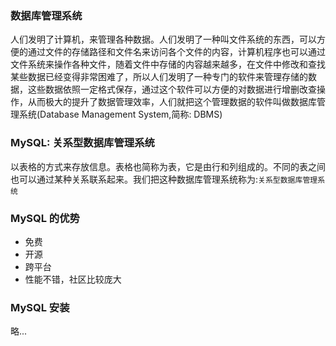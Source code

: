 ### 数据库管理系统

人们发明了计算机，来管理各种数据。人们发明了一种叫文件系统的东西，可以方便的通过文件的存储路径和文件名来访问各个文件的内容，计算机程序也可以通过文件系统来操作各种文件，随着文件中存储的内容越来越多，在文件中修改和查找某些数据已经变得非常困难了，所以人们发明了一种专门的软件来管理存储的数据，这些数据依照一定格式保存，通过这个软件可以方便的对数据进行增删改查操作，从而极大的提升了数据管理效率，人们就把这个管理数据的软件叫做数据库管理系统(Database Management System,简称: DBMS)

### MySQL: 关系型数据库管理系统

以表格的方式来存放信息。表格也简称为表，它是由行和列组成的。不同的表之间也可以通过某种关系联系起来。我们把这种数据库管理系统称为:`关系型数据库管理系统`

### MySQL 的优势

- 免费
- 开源
- 跨平台
- 性能不错，社区比较庞大

### MySQL 安装

略...
